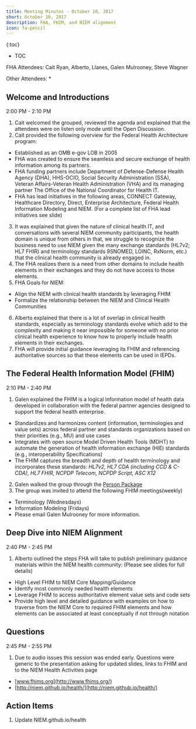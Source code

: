 ```yaml
---
title: Meeting Minutes - October 10, 2017
short: October 10, 2017
description: FHA, FHIM, and NIEM alignment
icon: fa-pencil
---
```


{:toc}
- TOC

FHA Attendees: Cait Ryan, Alberto, Llanes, Galen Mulrooney, Steve Wagner

Other Attendees: *

## Welcome and Introductions

2:00 PM - 2:10 PM

1. Cait welcomed the grouped, reviewed the agenda and explained that the attendees were on listen only mode until the Open Discussion.
2. Cait provided the following overview for the Federal Health Architecture program:
* Established as an OMB e-gov LOB in 2005
* FHA was created to ensure the seamless and secure exchange of health information among its partners.
* FHA funding partners include Department of Defense-Defense Health Agency (DHA), HHS-OCIO, Social Security Administration (SSA), Veteran Affairs-Veteran Health Administration (VHA) and its managing partner The Office of the National Coordinator for Health IT.
* FHA has lead initiatives in the following areas, CONNECT Gateway, Healthcare Directory, Direct, Enterprise Architecture, Federal Health Information Modeling and NIEM. (For a complete list of FHA lead initiatives see slide)
3. It was explained that given the nature of clinical health IT, and conversations with several NIEM community participants, the health domain is unique from others in that, we struggle to recognize the business need to use NIEM given the many exchange standards (HL7v2; HL7 FHIR) and terminology standards 9SNOMED, LOINC, RxNorm, etc.) that the clinical health community is already engaged in.
4. The FHA realizes there is a need from other domains to include health elements in their exchanges and they do not have access to those elements.
5. FHA Goals for NIEM:
* Align the NIEM with clinical health standards by leveraging FHIM
* Formalize the relationship between the NIEM and Clinical Health Communities
6. Alberto explained that there is a lot of overlap in clinical health standards, especially as terminology standards evolve which add to the complexity and making it near impossible for someone with no prior clinical health experience to know how to properly include health elements in their exchanges.
7. FHA will provide initial guidance leveraging its FHIM and referencing authoritative sources so that these elements can be used in IEPDs.

## The Federal Health Information Model (FHIM)

2:10 PM - 2:40 PM

1. Galen explained the FHIM is a logical information model of health data developed in collaboration with the federal partner agencies designed to support the federal health enterprise.
* Standardizes and harmonizes content (information, terminologies and value sets) across federal partner and standards organizations based on their priorities (e.g., MU) and use cases
* Integrates with open source Model Driven Health Tools (MDHT) to automate the generation of health information exchange (HIE) standards (e.g., interoperability Specifications)
* The FHIM captures the breadth and depth of health terminology and incorporates these standards:
  *HL7v2, HL7 CDA (including CCD & C-CDA), HL7 FHIR, NCPDP Telecom, NCPDP Script, ASC X12*
2. Galen walked the group through the [Person Package](http://fhims.org/content/420A62FD03B6_root.html)
3. The group was invited to attend the following FHIM meetings(weekly)
* Terminology (Wednesdays)
* Information Modeling (Fridays)
* Please email Galen Mulrooney for more information.

## Deep Dive into NIEM Alignment

2:40 PM - 2:45 PM

1. Alberto outlined the steps FHA will take to publish preliminary guidance materials within the NIEM health community: (Please see slides for full details)
* High Level FHIM to NIEM Core Mapping/Guidance
* Identify most commonly needed health elements
* Leverage FHIM to access authoritative element value sets and code sets
* Provide high level and detailed guidance with examples on how to traverse from the NIEM Core to required FHIM elements and how elements can be associated at least conceptually if not through notation

## Questions

2:45 PM - 2:55 PM

1. Due to audio issues this session was ended early. Questions were generic to the presentation asking for updated slides, links to FHIM and to the NIEM Health Activities page
* [www.fhims.org](http://www.fhims.org/)
* [http://niem.github.io/health/](http://niem.github.io/health/)

## Action Items

1. Update NIEM.github.io/health
